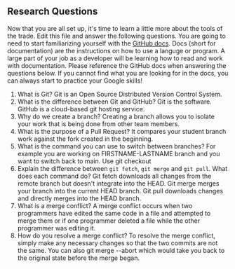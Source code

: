 ## Research Questions 

Now that you are all set up, it's time to learn a little more about the tools of the trade. Edit this file and answer the following questions. You are going to need to start familiarizing yourself with the [GitHub docs](https://docs.github.com/en). Docs (short for documentation) are the instructions on how to use a languge or program. A large part of your job as a developer will be learning how to read and work with documentation. Please reference the GitHub docs when answering the questions below. If you cannot find what you are looking for in the docs, you can always start to practice your Google skills!

1. What is Git? Git is an Open Source Distributed Version Control System.
2. What is the difference between Git and GitHub? Git is the software. GitHub is a cloud-based git hosting service.
3. Why do we create a branch? Creating a branch allows you to isolate your work that is being done from other team members.
4. What is the purpose of a Pull Request? It compares your student branch work against the fork created in the beginning.
5. What is the command you can use to switch between branches? For example you are working on FIRSTNAME-LASTNAME branch and you want to switch back to main. Use git checkout <branch name>
6. Explain the difference between `git fetch`, `git merge` and `git pull`. What does each command do? Git fetch downloads all changes from the remote branch but doesn't integrate into the HEAD. Git merge merges your branch into the current HEAD branch. Git pull downloads changes and directly merges into the HEAD branch.
7. What is a merge conflict? A merge conflict occurs when two programmers have edited the same code in a file and attempted to merge them or if one programmer deleted a file while the other programmer was editing it.
8. How do you resolve a merge conflict? To resolve the merge conflict, simply make any necessary changes so that the two commits are not the same. You can also git merge --abort which would take you back to the original state before the merge began.
